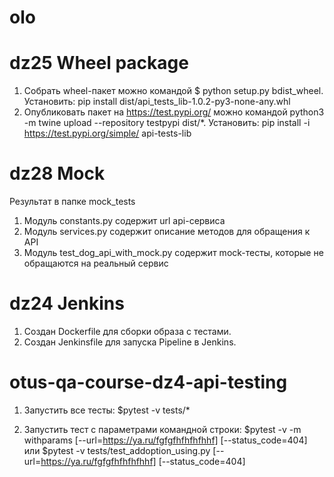 # olo

# dz25 Wheel package
1) Собрать wheel-пакет можно командой $ python setup.py bdist_wheel. 
Установить: pip install dist/api_tests_lib-1.0.2-py3-none-any.whl
2) Опубликовать пакет на https://test.pypi.org/ можно командой python3 -m twine upload --repository testpypi dist/*.
Установить: pip install -i https://test.pypi.org/simple/ api-tests-lib

# dz28 Mock
Результат в папке mock_tests
1) Модуль constants.py содержит url api-сервиса
2) Модуль services.py содержит описание методов для обращения к API
3) Модуль test_dog_api_with_mock.py содержит mock-тесты, которые не обращаются на реальный сервис

# dz24 Jenkins
1) Создан Dockerfile для сборки образа с тестами.
2) Создан Jenkinsfile для запуска Pipeline в Jenkins.

# otus-qa-course-dz4-api-testing

1) Запустить все тесты: 
$pytest -v tests/*

2) Запустить тест с параметрами командной строки:
$pytest -v -m withparams [--url=https://ya.ru/fgfgfhfhfhfhhf] [--status_code=404]
или
$pytest -v tests/test_addoption_using.py [--url=https://ya.ru/fgfgfhfhfhfhhf] [--status_code=404] 
